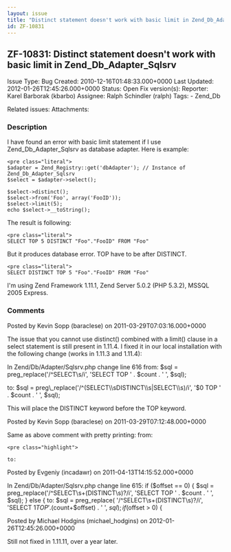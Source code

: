 ```yaml
---
layout: issue
title: "Distinct statement doesn't work with basic limit in Zend_Db_Adapter_Sqlsrv"
id: ZF-10831
---
```


ZF-10831: Distinct statement doesn't work with basic limit in Zend\_Db\_Adapter\_Sqlsrv
---------------------------------------------------------------------------------------

 Issue Type: Bug Created: 2010-12-16T01:48:33.000+0000 Last Updated: 2012-01-26T12:45:26.000+0000 Status: Open Fix version(s): 
 Reporter:  Karel Barborak (kbarbo)  Assignee:  Ralph Schindler (ralph)  Tags: - Zend\_Db
 
 Related issues: 
 Attachments: 
### Description

I have found an error with basic limit statement if I use Zend\_Db\_Adapter\_Sqlsrv as database adapter. Here is example:

 
    <pre class="literal"> 
    $adapter = Zend_Registry::get('dbAdapter'); // Instance of Zend_Db_Adapter_Sqlsrv
    $select = $adapter->select();
    
    $select->distinct();
    $select->from('Foo', array('FooID'));
    $select->limit(5);
    echo $select->__toString();


The result is following:

 
    <pre class="literal"> 
    SELECT TOP 5 DISTINCT "Foo"."FooID" FROM "Foo"


But it produces database error. TOP have to be after DISTINCT.

 
    <pre class="literal"> 
    SELECT DISTINCT TOP 5 "Foo"."FooID" FROM "Foo"


I'm using Zend Framework 1.11.1, Zend Server 5.0.2 (PHP 5.3.2), MSSQL 2005 Express.

 

 

### Comments

Posted by Kevin Sopp (baraclese) on 2011-03-29T07:03:16.000+0000

The issue that you cannot use distinct() combined with a limit() clause in a select statement is still present in 1.11.4. I fixed it in our local installation with the following change (works in 1.11.3 and 1.11.4):

In Zend/Db/Adapter/Sqlsrv.php change line 616 from: $sql = preg\_replace('/^SELECT\\s/i', 'SELECT TOP ' . $count . ' ', $sql);

to: $sql = preg\_replace('/^(SELECT\\sDISTINCT\\s|SELECT\\s)/i', '$0 TOP ' . $count . ' ', $sql);

This will place the DISTINCT keyword before the TOP keyword.

 

 

Posted by Kevin Sopp (baraclese) on 2011-03-29T07:12:48.000+0000

Same as above comment with pretty printing: from:

 
    <pre class="highlight">
    
    to:


 

 

Posted by Evgeniy (incadawr) on 2011-04-13T14:15:52.000+0000

In Zend/Db/Adapter/Sqlsrv.php change line 615: if ($offset == 0) { $sql = preg\_replace('/^SELECT\\s+(DISTINCT\\s)?/i', 'SELECT TOP ' . $count . ' ', $sql); } else { to: $sql = preg\_replace( '/^SELECT\\s+(DISTINCT\\s)?/i', 'SELECT $1TOP ' . ($count+$offset) . ' ', $sql ); if($offset > 0) {

 

 

Posted by Michael Hodgins (michael\_hodgins) on 2012-01-26T12:45:26.000+0000

Still not fixed in 1.11.11, over a year later.

 

 